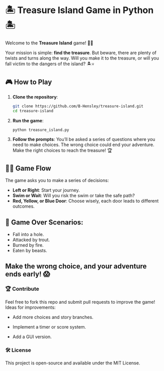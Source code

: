 # 🏝️ Treasure Island Game in Python 🏝️

Welcome to the **Treasure Island** game! 🏴‍☠️

Your mission is simple: **find the treasure**. But beware, there are plenty of twists and turns along the way. Will you make it to the treasure, or will you fall victim to the dangers of the island? 🏝️💀

## 🎮 How to Play

1. **Clone the repository**:
    ```sh
    git clone https://github.com/B-Hensley/treasure-island.git
    cd treasure-island
    ```

2. **Run the game**:
    ```sh
    python treasure_island.py
    ```

3. **Follow the prompts**:
   You’ll be asked a series of questions where you need to make choices. The wrong choice could end your adventure. Make the right choices to reach the treasure! 🏆

## 🏴‍☠️ Game Flow
The game asks you to make a series of decisions:
- **Left or Right**: Start your journey.
- **Swim or Wait**: Will you risk the swim or take the safe path?
- **Red, Yellow, or Blue Door**: Choose wisely, each door leads to different outcomes.

## 🚨 Game Over Scenarios:
- Fall into a hole.
- Attacked by trout.
- Burned by fire.
- Eaten by beasts.

## Make the wrong choice, and your adventure ends early! 😱

### 🏆 Contribute
Feel free to fork this repo and submit pull requests to improve the game! Ideas for improvements:

- Add more choices and story branches.

- Implement a timer or score system.

- Add a GUI version.

### 🛠️ License
This project is open-source and available under the MIT License.
